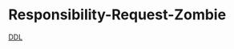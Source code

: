 # Responsibility-Request-Zombie

[DDL](https://github.com/KennyMarechal/Responsibility-Request-Zombie/blob/main/Build-RRZ/Responsability-Request-Zombie.exe)
